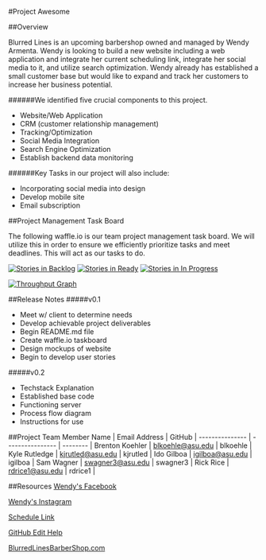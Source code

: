 
#Project Awesome

##Overview

Blurred Lines is an upcoming barbershop owned and managed by Wendy Armenta. Wendy is looking to build a new website including a web application and integrate her current scheduling link, integrate her social media to it, and utilize search optimization. Wendy already has established a small customer base but would like to expand and track her customers to increase her business potential. 

######We identified five crucial components to this project. 

* Website/Web Application
* CRM (customer relationship management)
* Tracking/Optimization
* Social Media Integration
* Search Engine Optimization
* Establish backend data monitoring

######Key Tasks in our project will also include:
* Incorporating social media into design
* Develop mobile site
* Email subscription

##Project Management Task Board

The following waffle.io is our team project management task board. We will utilize this in order to ensure we efficiently prioritize tasks and meet deadlines. This will act as our tasks to do.

[![Stories in Backlog](https://badge.waffle.io/asu-cis-capstone/awesome.svg?label=backlog&title=Backlog)](http://waffle.io/asu-cis-capstone/awesome)  [![Stories in Ready](https://badge.waffle.io/asu-cis-capstone/awesome.png?label=ready&title=Ready)](https://waffle.io/asu-cis-capstone/awesome)  [![Stories in In Progress](https://badge.waffle.io/asu-cis-capstone/awesome.svg?label=In%20Progress&title=In%20Progress)](http://waffle.io/asu-cis-capstone/awesome)      

[![Throughput Graph](https://graphs.waffle.io/asu-cis-capstone/awesome/throughput.svg)](https://waffle.io/asu-cis-capstone/awesome/metrics)

##Release Notes
#####v0.1
* Meet w/ client to determine needs
* Develop achievable project deliverables
* Begin README.md file
* Create waffle.io taskboard
* Design mockups of website
* Begin to develop user stories

#####v0.2
* Techstack Explanation
* Established base code
* Functioning server
* Process flow diagram
* Instructions for use

##Project Team
  Member Name   |  Email Address   |  GitHub  | 
--------------- | ---------------- | -------- |
Brenton Koehler | blkoehle@asu.edu | blkoehle |
Kyle Rutledge   | kjrutled@asu.edu | kjrutled |
Ido Gilboa      | igilboa@asu.edu  | igilboa  |
Sam Wagner      | swagner3@asu.edu | swagner3 |
Rick Rice       | rdrice1@asu.edu  | rdrice1  |

##Resources
[Wendy's Facebook](https://www.facebook.com/Wendycutshairbarber?fref=ts)

[Wendy's Instagram](https://instagram.com/wendycutshair/)

[Schedule Link](http://www.genbook.com/bookings/slot/reservation/30243191)

[GitHub Edit Help](https://help.github.com/articles/markdown-basics/)

[BlurredLinesBarberShop.com](www.blurredlinesbarbershop.com)
